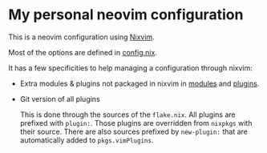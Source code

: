 # My personal neovim configuration

This is a neovim configuration using [Nixvim](https://github.com/pta2002/nixvim).

Most of the options are defined in [config.nix](./config.nix).

It has a few specificities to help managing a configuration through nixvim:

- Extra modules & plugins not packaged in nixvim in [modules](./modules) and [plugins](./plugins).
- Git version of all plugins

  This is done through the sources of the `flake.nix`. All plugins are prefixed with `plugin:`.
  Those plugins are overridden from `nixpkgs` with their source.
  There are also sources prefixed by `new-plugin:` that are automatically added to `pkgs.vimPlugins`.

